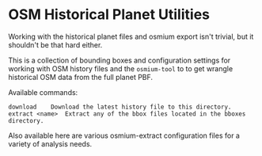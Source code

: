 # OSM Historical Planet Utilities

Working with the historical planet files and osmium export isn't trivial, but it shouldn't be that hard either.

This is a collection of bounding boxes and configuration settings for working with OSM history files and the `osmium-tool` to to get wrangle historical OSM data from the full planet PBF.

Available commands: 

	download	Download the latest history file to this directory.
	extract <name>	Extract any of the bbox files located in the bboxes directory.

Also available here are various osmium-extract configuration files for a variety of analysis needs.
